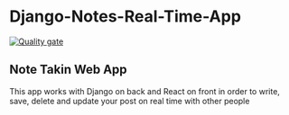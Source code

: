 # Django-Notes-Real-Time-App

[![Quality gate](https://sonarcloud.io/api/project_badges/quality_gate?project=ManuelLecaro_Django-Notes-Real-Time-App)](https://sonarcloud.io/dashboard?id=ManuelLecaro_Django-Notes-Real-Time-App)

## Note Takin Web App

This app works with Django on back and React on front in order to write, save, delete and update your post on real time with other people
